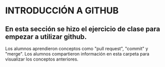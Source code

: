 # INTRODUCCIÓN A GITHUB
## En esta sección se hizo el ejercicio de clase para empezar a utilizar github. 
Los alumnos aprendieron conceptos como "pull request", "commit" y "merge".
Los alumnos compartieron información en esta carpeta para visualizar los conceptos anteriores. 
